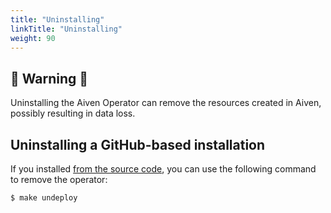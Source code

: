 ```yaml
---
title: "Uninstalling"
linkTitle: "Uninstalling"
weight: 90 
---
```


## 🚨 Warning 🚨
Uninstalling the Aiven Operator can remove the resources created in Aiven, possibly resulting in data loss. 

## Uninstalling a GitHub-based installation
If you installed [from the source code](../source-code), you can use the following command to remove the operator:

```bash
$ make undeploy
```

